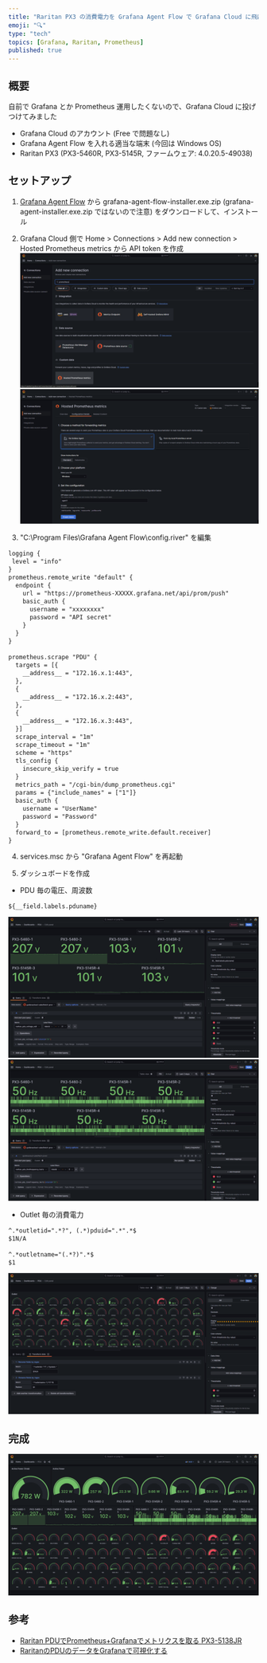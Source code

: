 ```yaml
---
title: "Raritan PX3 の消費電力を Grafana Agent Flow で Grafana Cloud に飛ばして可視化する"
emoji: "🔍"
type: "tech"
topics: [Grafana, Raritan, Prometheus]
published: true
---
```

## 概要

自前で Grafana とか Prometheus 運用したくないので、Grafana Cloud に投げつけてみました

* Grafana Cloud のアカウント (Free で問題なし)
* Grafana Agent Flow を入れる適当な端末 (今回は Windows OS)
* Raritan PX3 (PX3-5460R, PX3-5145R, ファームウェア: 4.0.20.5-49038)

## セットアップ

1. [Grafana Agent Flow](https://github.com/grafana/agent/releases/latest) から grafana-agent-flow-installer.exe.zip (grafana-agent-installer.exe.zip ではないので注意) をダウンロードして、インストール

2. Grafana Cloud 側で Home > Connections > Add new connection > Hosted Prometheus metrics から API token を作成
![Alt text](/images/raritan-px3-grafana-cloud-1.png)
![Alt text](/images/raritan-px3-grafana-cloud-2.png)

3. "C:\Program Files\Grafana Agent Flow\config.river" を編集

```river:config.river
logging {
 level = "info"
}
prometheus.remote_write "default" {
  endpoint {
    url = "https://prometheus-XXXXX.grafana.net/api/prom/push"
    basic_auth {
      username = "xxxxxxxx"
      password = "API secret"
    }
  }
}

prometheus.scrape "PDU" {
  targets = [{
    __address__ = "172.16.x.1:443",
  },
  {
    __address__ = "172.16.x.2:443",
  },
  {
    __address__ = "172.16.x.3:443",
  }]
  scrape_interval = "1m"
  scrape_timeout = "1m"
  scheme = "https"
  tls_config {
    insecure_skip_verify = true
  }
  metrics_path = "/cgi-bin/dump_prometheus.cgi"
  params = {"include_names" = ["1"]}
  basic_auth {
    username = "UserName"
    password = "Password"
  }
  forward_to = [prometheus.remote_write.default.receiver]
}
```

4. services.msc から "Grafana Agent Flow" を再起動

5. ダッシュボードを作成

* PDU 毎の電圧、周波数

```:Display name
${__field.labels.pduname}
```

![Alt text](/images/raritan-px3-grafana-cloud-3.png)
![Alt text](/images/raritan-px3-grafana-cloud-4.png)

* Outlet 毎の消費電力

```:Transform data
^.*outletid=".*?", (.*)pduid=".*".*$
$1N/A

^.*outletname="(.*?)".*$
$1
```

![Alt text](/images/raritan-px3-grafana-cloud-5.png)

## 完成

![Alt text](/images/raritan-px3-grafana-cloud-6.png)

## 参考

* [Raritan PDUでPrometheus+Grafanaでメトリクスを取る PX3-5138JR](https://blog.nishi.network/2023/01/09/intelligent-pdu-part3/)
* [RaritanのPDUのデータをGrafanaで可視化する](https://zenn.dev/cocotte/articles/748dc59ab4053f)
